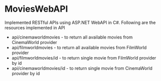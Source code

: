 # MoviesWebAPI

Implemented RESTful APIs using ASP.NET WebAPI in C#.
Following are the resources implemented in API
  - api/cinemaworldmovies - to return all available movies from CinemaWorld provider
  - api/filmworldmovies - to return all available movies from FilmWorld provider
  - api/filmworldmovies/id - to return single movie from FilmWorld provider by id
  - api/cinemaworldmovies/id - to return single movie from CinemaWorld provider by id

